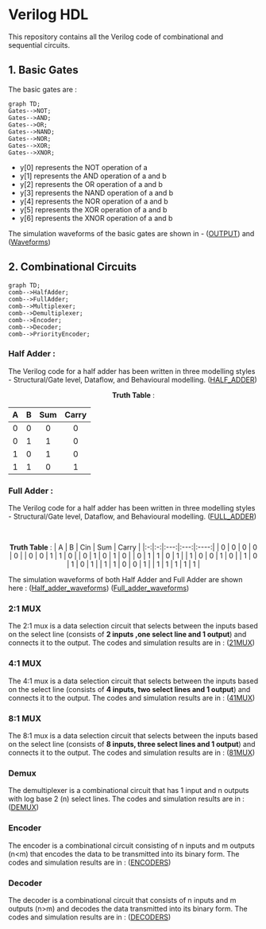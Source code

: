 # Verilog HDL
This repository contains all the Verilog code of combinational and sequential circuits.


## 1. Basic Gates 

The basic gates are : 
```mermaid
graph TD;
Gates-->NOT;
Gates-->AND;
Gates-->OR;
Gates-->NAND;
Gates-->NOR;
Gates-->XOR;
Gates-->XNOR;
```

- y[0] represents the NOT operation of a
- y[1] represents the AND operation of a and b
- y[2] represents the OR operation of a and b
- y[3] represents the NAND operation of a and b
- y[4] represents the NOR operation of a and b
- y[5] represents the XOR operation of a and b
- y[6] represents the XNOR operation of a and b

The simulation waveforms of the basic gates are shown in - ([OUTPUT](https://github.com/SrujanPrasad/Verilog-HDL-basics/blob/9c629b2cce5f6b5224f43adf19c60b91f20ffe08/Basic%20Gates/Basic_gates.png)) and ([Waveforms](https://github.com/SrujanPrasad/Verilog-HDL-basics/blob/9c629b2cce5f6b5224f43adf19c60b91f20ffe08/Basic%20Gates/Basic_gates_waveforms.png))

## 2. Combinational Circuits 
```mermaid
graph TD;
comb-->HalfAdder;
comb-->FullAdder;
comb-->Multiplexer;
comb-->Demultiplexer;
comb-->Encoder;
comb-->Decoder;
comb-->PriorityEncoder;
```
### Half Adder :
  The Verilog code for a half adder has been written in three modelling styles -  Structural/Gate level, Dataflow, and Behavioural modelling. ([HALF_ADDER](https://github.com/SrujanPrasad/Verilog-HDL-basics/tree/9c629b2cce5f6b5224f43adf19c60b91f20ffe08/Comb/half_adder))
  <br> <div align="center"> 
  **Truth Table** :

| A | B | Sum | Carry |
|:-:|:-:|:---:|:----:|
| 0 | 0 |  0  |  0   |
| 0 | 1 |  1  |  0   |
| 1 | 0 |  1  |  0   |
| 1 | 1 |  0  |  1   |

</div>

### Full Adder : 
The Verilog code for a half adder has been written in three modelling styles -  Structural/Gate level, Dataflow, and Behavioural modelling. ([FULL_ADDER](https://github.com/SrujanPrasad/Verilog-HDL-basics/tree/9c629b2cce5f6b5224f43adf19c60b91f20ffe08/Comb/full_adder))

 <br> <div align="center"> 
  **Truth Table** :
| A | B | Cin | Sum | Carry |
|:-:|:-:|:---:|:---:|:----:|
| 0 | 0 |  0  |  0  |  0   |
| 0 | 0 |  1  |  1  |  0   |
| 0 | 1 |  0  |  1  |  0   |
| 0 | 1 |  1  |  0  |  1   |
| 1 | 0 |  0  |  1  |  0   |
| 1 | 0 |  1  |  0  |  1   |
| 1 | 1 |  0  |  0  |  1   |
| 1 | 1 |  1  |  1  |  1   |

</div>

The simulation waveforms of both Half Adder and Full Adder are shown here : ([Half_adder_waveforms](https://github.com/SrujanPrasad/Verilog-HDL-basics/blob/9c629b2cce5f6b5224f43adf19c60b91f20ffe08/Comb/half_adder/half_adder_waveform.png)) ([Full_adder_waveforms](https://github.com/SrujanPrasad/Verilog-HDL-basics/blob/9c629b2cce5f6b5224f43adf19c60b91f20ffe08/Comb/full_adder/full_adder_waveforms.png))

### 2:1 MUX 
The 2:1 mux is a data selection circuit that selects between the inputs based on the select line (consists of **2 inputs ,one select line and 1 output**) and connects it to the output. The codes and simulation results are in : ([21MUX](https://github.com/SrujanPrasad/Verilog-HDL-basics/tree/e53a532845ced5043de5e60925aef1d0a915a8f9/Comb/21_MUX))

### 4:1 MUX 
The 4:1 mux is a data selection circuit that selects between the inputs based on the select line (consists of **4 inputs, two select lines and 1 output**) and connects it to the output. The codes and simulation results are in : ([41MUX](https://github.com/SrujanPrasad/Verilog-HDL-basics/tree/e53a532845ced5043de5e60925aef1d0a915a8f9/Comb/41_mux))

### 8:1 MUX 
The 8:1 mux is a data selection circuit that selects between the inputs based on the select line (consists of **8 inputs, three select lines and 1 output**) and connects it to the output. The codes and simulation results are in : ([81MUX](https://github.com/SrujanPrasad/Verilog-HDL-basics/tree/e53a532845ced5043de5e60925aef1d0a915a8f9/Comb/81_mux))

### Demux 
The demultiplexer is a combinational circuit that has 1 input and n outputs with log base 2 (n) select lines. The codes and simulation results are in : ([DEMUX](https://github.com/SrujanPrasad/Verilog-HDL-basics/tree/e53a532845ced5043de5e60925aef1d0a915a8f9/Comb/demux))

### Encoder 
The encoder is a combinational circuit consisting of n inputs and m outputs (n<m) that encodes the data to be transmitted into its binary form. The codes and simulation results are in : ([ENCODERS](https://github.com/SrujanPrasad/Verilog-HDL-basics/tree/e53a532845ced5043de5e60925aef1d0a915a8f9/Comb/Encoder))

### Decoder 
The decoder is a combinational circuit that consists of n inputs and m outputs (n>m) and decodes the data transmitted into its binary form. The codes and simulation results are in : ([DECODERS](https://github.com/SrujanPrasad/Verilog-HDL-basics/tree/e53a532845ced5043de5e60925aef1d0a915a8f9/Comb/decoder))

### 


